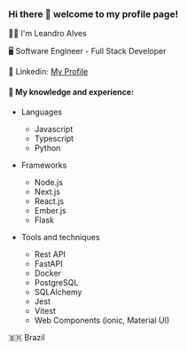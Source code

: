 ### Hi there 👋 welcome to my profile page!

👨‍🦱 I'm Leandro Alves

🖥️ Software Engineer - Full Stack Developer

🔗 Linkedin: [My Profile](https://www.linkedin.com/in/leandro-alves-65b5552a1/)

#### 🧠 My knowledge and experience:
- Languages
  - Javascript
  - Typescript
  - Python

- Frameworks
  - Node.js
  - Next.js
  - React.js
  - Ember.js
  - Flask

- Tools and techniques
  - Rest API
  - FastAPI
  - Docker
  - PostgreSQL
  - SQLAlchemy
  - Jest
  - Vitest
  - Web Components (ionic, Material UI)

🇧🇷 Brazil
